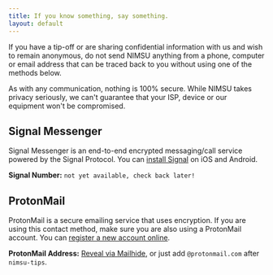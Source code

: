 ```yaml
---
title: If you know something, say something.
layout: default
---
```

If you have a tip-off or are sharing confidential information with us and wish to remain anonymous, do not send NIMSU anything from a phone, computer or email address that can be traced back to you without using one of the methods below. 

As with any communication, nothing is 100% secure. While NIMSU takes privacy seriously, we can't guarantee that your ISP, device or our equipment won't be compromised. 

## Signal Messenger 
Signal Messenger is an end-to-end encrypted messaging/call service powered by the Signal Protocol. You can [install Signal](https://signal.org/install) on iOS and Android. 

**Signal Number:** `not yet available, check back later!`

## ProtonMail
ProtonMail is a secure emailing service that uses encryption. If you are using this contact method, make sure you are also using a ProtonMail account. You can [register a new account online](https://proton.me).

**ProtonMail Address:** [Reveal via Mailhide](https://mailhide.io/e/UcFdgVOy), or just add `@protonmail.com` after `nimsu-tips`.
